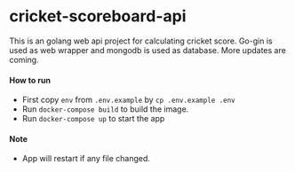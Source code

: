 # cricket-scoreboard-api
This is an golang web api project for calculating cricket score.
Go-gin is used as web wrapper and mongodb is used as database.
More updates are coming.

#### How to run
- First copy `env` from `.env.example` by `cp .env.example .env`
- Run `docker-compose build` to build the image.
- Run `docker-compose up` to start the app

#### Note
- App will restart if any file changed.
